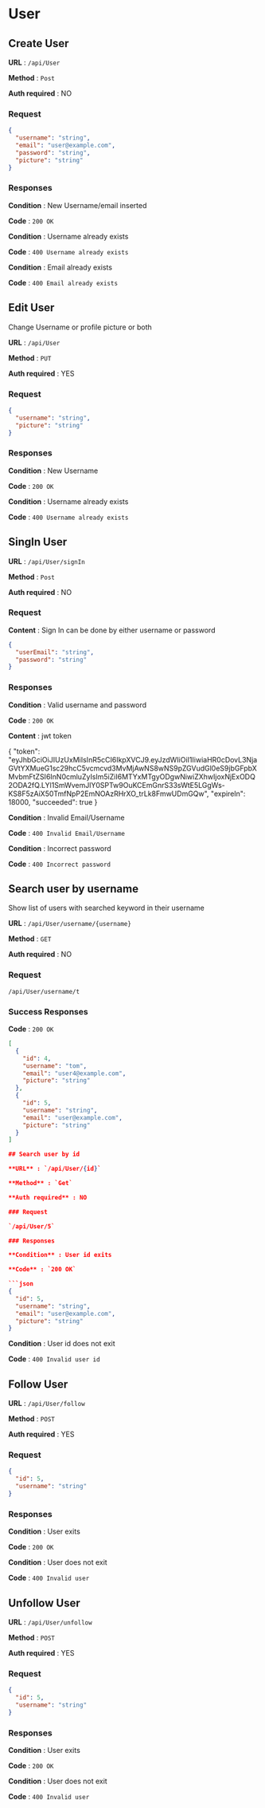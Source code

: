 ﻿# User
## Create User

**URL** : `​/api/User`

**Method** : `Post`

**Auth required** : NO

### Request

```json
{
  "username": "string",
  "email": "user@example.com",
  "password": "string",
  "picture": "string"
}
```
### Responses

**Condition** : New Username/email inserted

**Code** : `200 OK`

**Condition** : Username already exists

**Code** : `400 Username already exists`

**Condition** : Email already exists

**Code** : `400 Email already exists`

## Edit User

Change Username or profile picture or both

**URL** : `​/api/User`

**Method** : `PUT`

**Auth required** : YES

### Request

```json
{
  "username": "string",
  "picture": "string"
}
```
### Responses

**Condition** : New Username

**Code** : `200 OK`

**Condition** : Username already exists

**Code** : `400 Username already exists`

## SingIn User

**URL** : `​/api​/User​/signIn`

**Method** : `Post`

**Auth required** : NO

### Request

**Content** : Sign In can be done by either username or password
```json
{
  "userEmail": "string",
  "password": "string"
}
```
### Responses

**Condition** : Valid username and password

**Code** : `200 OK`

**Content** : jwt token

{
  "token": "eyJhbGciOiJIUzUxMiIsInR5cCI6IkpXVCJ9.eyJzdWIiOiI1IiwiaHR0cDovL3NjaGVtYXMueG1sc29hcC5vcmcvd3MvMjAwNS8wNS9pZGVudGl0eS9jbGFpbXMvbmFtZSI6InN0cmluZyIsIm5iZiI6MTYxMTgyODgwNiwiZXhwIjoxNjExODQ2ODA2fQ.LYl1SmWvemJlY0SPTw9OuKCEmGnrS33sWtE5LGgWs-KS8F5zAiX50TmfNpP2EmNOAzRHrXO_trLk8FmwUDmGQw",
  "expireIn": 18000,
  "succeeded": true
}

**Condition** : Invalid Email/Username

**Code** : `400 Invalid Email/Username`

**Condition** : Incorrect password

**Code** : `400 Incorrect password`

## Search user by username

Show list of users with searched keyword in their username

**URL** : `/api/User/username/{username}`

**Method** : `GET`

**Auth required** : NO

### Request

`/api/User/username/t`

### Success Responses

**Code** : `200 OK`

```json
[
  {
    "id": 4,
    "username": "tom",
    "email": "user4@example.com",
    "picture": "string"
  },
  {
    "id": 5,
    "username": "string",
    "email": "user@example.com",
    "picture": "string"
  }
]

## Search user by id

**URL** : `​/api​/User​/{id}`

**Method** : `Get`

**Auth required** : NO

### Request

`/api/User/5`

### Responses

**Condition** : User id exits

**Code** : `200 OK`

```json
{
  "id": 5,
  "username": "string",
  "email": "user@example.com",
  "picture": "string"
}
```

**Condition** : User id does not exit

**Code** : `400 Invalid user id`

## Follow User

**URL** : `/api/User/follow`

**Method** : `POST`

**Auth required** : YES

### Request

```json
{
  "id": 5,
  "username": "string"
}
```

### Responses

**Condition** : User exits

**Code** : `200 OK`

**Condition** : User does not exit

**Code** : `400 Invalid user`

## Unfollow User

**URL** : `/api/User/unfollow`

**Method** : `POST`

**Auth required** : YES

### Request

```json
{
  "id": 5,
  "username": "string"
}
```

### Responses

**Condition** : User exits

**Code** : `200 OK`

**Condition** : User does not exit

**Code** : `400 Invalid user`